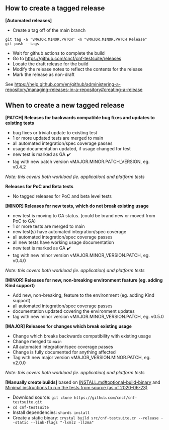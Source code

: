 ## How to create a tagged release

**[Automated releases]**

- Create a tag off of the main branch

```
git tag -a 'vMAJOR.MINOR.PATCH' -m "vMAJOR.MINOR.PATCH Release"
git push --tags
```

- Wait for github actions to complete the build
- Go to https://github.com/cncf/cnf-testsuite/releases
- Locate the draft release for the build
- Modify the release notes to reflect the contents for the release
- Mark the release as non-draft

See https://help.github.com/en/github/administering-a-repository/managing-releases-in-a-repository#creating-a-release

## When to create a new tagged release

**[PATCH] Releases for backwards compatible bug fixes and updates to existing tests**

- bug fixes or trivial update to existing test
- 1 or more updated tests are merged to main
- all automated integration/spec coverage passes
- usage documentation updated, if usage changed for test
- new test is marked as GA :heavy_check_mark:
- tag with new patch version vMAJOR.MINOR.PATCH_VERSION, eg. v0.4.2

_Note: this covers both workload (ie. application) and platform tests_

**Releases for PoC and Beta tests**

- No tagged releases for PoC and beta level tests

**[MINOR] Releases for new tests, which do not break existing usage**

- new test is moving to GA status. (could be brand new or moved from PoC to GA)
- 1 or more tests are merged to main
- new test(s) have automated integration/spec coverage
- all automated integration/spec coverage passes
- all new tests have working usage documentation
- new test is marked as GA :heavy_check_mark:
- tag with new minor version vMAJOR.MINOR_VERSION.PATCH, eg. v0.4.0

_Note: this covers both workload (ie. application) and platform tests_

**[MINOR] Releases for new, non-breaking environment feature (eg. adding Kind support)**

- Add new, non-breaking, feature to the environment (eg. adding Kind support)
- all automated integration/spec coverage passes
- documentation updated covering the environment updates
- tag with new minor version vMAJOR.MINOR_VERSION.PATCH, eg. v0.5.0

**[MAJOR] Releases for changes which break existing usage**

- Change which breaks backwards compatibility with existing usage
- Change merged to `main`
- All automated integration/spec coverage passes
- Change is fully documented for anything affected
- Tag with new major version vMAJOR_VERSION.MINOR.PATCH, eg. v2.0.0

_Note: this covers both workload (ie. application) and platform tests_

**[Manually create builds]**
based on [INSTALL.md#optional-build-binary](https://github.com/cncf/cnf-testsuite/blob/main/INSTALL.md#optional-build-binary) and [Minimal instructions to run the tests from source (as of 2020-06-23)](https://hackmd.io/hcHoJEKaRWuyf_fZ7ITxLw)

- Download source: `git clone https://github.com/cncf/cnf-testsuite.git`
- `cd cnf-testsuite`
- Install dependencies: `shards install`
- Create a static binary: `crystal build src/cnf-testsuite.cr --release --static --link-flags "-lxml2 -llzma"`
